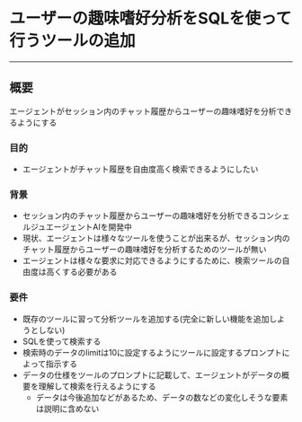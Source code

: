 # ユーザーの趣味嗜好分析をSQLを使って行うツールの追加

---

## 概要
エージェントがセッション内のチャット履歴からユーザーの趣味嗜好を分析できるようにする

### 目的
- エージェントがチャット履歴を自由度高く検索できるようにしたい

### 背景
- セッション内のチャット履歴からユーザーの趣味嗜好を分析できるコンシェルジュエージェントAIを開発中
- 現状、エージェントは様々なツールを使うことが出来るが、セッション内のチャット履歴からユーザーの趣味嗜好を分析するためのツールが無い
- エージェントは様々な要求に対応できるようにするために、検索ツールの自由度は高くする必要がある

### 要件
- 既存のツールに習って分析ツールを追加する(完全に新しい機能を追加しようとしない)
- SQLを使って検索する
- 検索時のデータのlimitは10に設定するようにツールに設定するプロンプトによって指示する
- データの仕様をツールのプロンプトに記載して、エージェントがデータの概要を理解して検索を行えるようにする
  - データは今後追加などがあるため、データの数などの変化しそうな要素は説明に含めない
